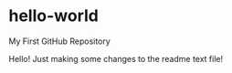 # hello-world
My First GitHub Repository

Hello!  Just making some changes to the readme text file!
